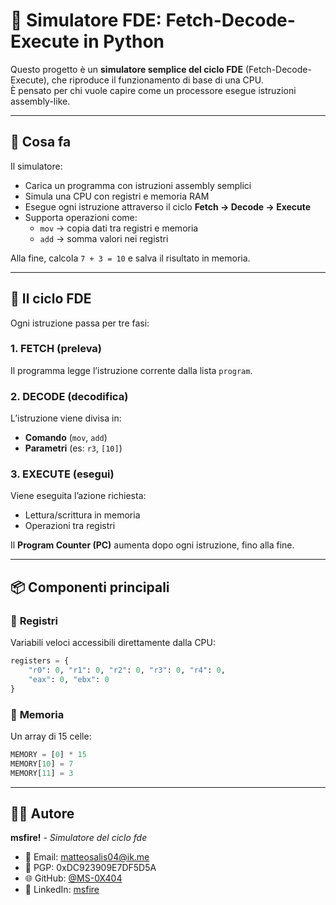 # 🧠 Simulatore FDE: Fetch-Decode-Execute in Python

Questo progetto è un **simulatore semplice del ciclo FDE** (Fetch-Decode-Execute), che riproduce il funzionamento di base di una CPU.  
È pensato per chi vuole capire come un processore esegue istruzioni assembly-like.

---

## 🔧 Cosa fa

Il simulatore:
- Carica un programma con istruzioni assembly semplici
- Simula una CPU con registri e memoria RAM
- Esegue ogni istruzione attraverso il ciclo **Fetch → Decode → Execute**
- Supporta operazioni come:
  - `mov` → copia dati tra registri e memoria
  - `add` → somma valori nei registri

Alla fine, calcola `7 + 3 = 10` e salva il risultato in memoria.

---

## 🔄 Il ciclo FDE

Ogni istruzione passa per tre fasi:

### 1. **FETCH** (preleva)
Il programma legge l’istruzione corrente dalla lista `program`.

### 2. **DECODE** (decodifica)
L’istruzione viene divisa in:
- **Comando** (`mov`, `add`)
- **Parametri** (es: `r3`, `[10]`)

### 3. **EXECUTE** (esegui)
Viene eseguita l’azione richiesta:
- Lettura/scrittura in memoria
- Operazioni tra registri

Il **Program Counter (PC)** aumenta dopo ogni istruzione, fino alla fine.

---

## 📦 Componenti principali

### 🔹 **Registri**
Variabili veloci accessibili direttamente dalla CPU:
```python
registers = {
    "r0": 0, "r1": 0, "r2": 0, "r3": 0, "r4": 0,
    "eax": 0, "ebx": 0
}
```
### 🔹 **Memoria**
Un array di 15 celle:
```python
MEMORY = [0] * 15
MEMORY[10] = 7
MEMORY[11] = 3
```

---

## 👨‍💻 Autore

**msfire!** - *Simulatore del ciclo fde*

- 📧 Email: [matteosalis04@ik.me](mailto:matteosalis04@ik.me)
- 🔐 PGP: 0xDC923909E7DF5D5A
- 🌐 GitHub: [@MS-0X404](https://github.com/MS-0x404)
- 💼 LinkedIn: [msfire](https://linkedin.com/in/matteosalis04)


